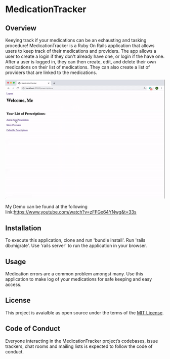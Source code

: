 # MedicationTracker

## Overview
Keeying track if your medications can be an exhausting and tasking procedure! MedicationTracker is a Ruby On Rails application that allows users to keep track of their medications and providers. The app allows a user to create a login if they don't already have one, or login if the have one. After a user is logged in, they can then create, edit, and delete their own medications on their list of medications. They can also create a list of providers that are linked to the medications.

![Demo Gif](https://github.com/AANtoso/medication-tracker/blob/master/Rails.gif?raw=true)

My Demo can be found at the following link:https://www.youtube.com/watch?v=zFFGx64YNwg&t=33s

## Installation
To execute this application, clone and run 'bundle install'. Run 'rails db:migrate'. Use 'rails server' to run the application in your browser.

## Usage
Medication errors are a common problem amongst many. Use this application to make log of your medications for safe keeping and easy access. 

## License
This project is avaialble as open source under the terms of the [MIT License](https://opensource.org/licenses/MIT).

## Code of Conduct
Everyone interacting in the MedicationTracker project’s codebases, issue trackers, chat rooms and mailing lists is expected to follow the code of conduct.
